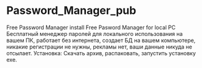 # Password_Manager_pub
Free Password Manager install
Free Pasword Manager for local PC
Бесплатный менеджер паролей для локального использования на вашем ПК, работает без интернета, создает БД на вашем компьютере, никакие регистрации не нужны, рекламы нет, ваши данные никуда не отсылает.
Установка: Скачать архив, распаковать, запустить установку exe.
